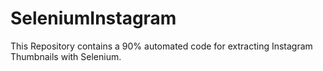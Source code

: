 # SeleniumInstagram

This Repository contains a 90% automated code for extracting Instagram Thumbnails with Selenium.
